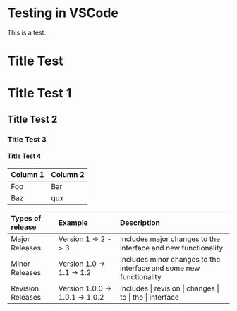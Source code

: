 # Testing in VSCode

This is a test.

Title Test
=======================================================================================================================

#   Title Test 1
##  Title Test 2
### Title Test 3
####    Title Test 4


|   Column 1    |   Column 2    |
|:--------------|:--------------|
|   Foo         |   Bar         |
|   Baz         |   qux         |

|   Types of release    |   Example         |   Description    |
|:----------------------|:------------------|:-----------------|
|   Major Releases      |   Version 1 -> 2 -> 3 |   Includes major changes to the interface and new functionality|
|Minor Releases |   Version 1.0 -> 1.1 -> 1.2 | Includes minor changes to the interface and some new functionality|
|Revision Releases| Version 1.0.0 -> 1.0.1 -> 1.0.2 | Includes \| revision \| changes \| to \| the \| interface |